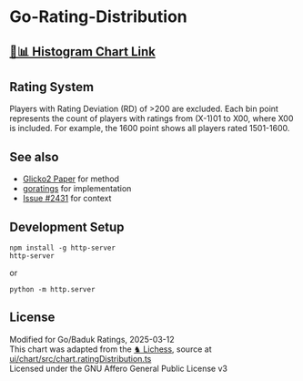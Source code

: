 # Go-Rating-Distribution
## [**🔗📊 Histogram Chart Link**](https://viczommers.github.io/Go-Rating-Distribution/)
## Rating System
Players with Rating Deviation (RD) of >200 are excluded.
Each bin point represents the count of players with ratings from (X-1)01 to X00, where X00 is included. For example, the 1600 point shows all players rated 1501-1600.<br>

## See also
- [Glicko2 Paper](http://www.glicko.net/glicko/glicko2.pdf) for method
- [goratings](https://github.com/online-go/goratings) for implementation
- [Issue #2431](https://github.com/online-go/online-go.com/issues/2431) for context

## Development Setup
```
npm install -g http-server
http-server
```
or
```
python -m http.server
```
## License
Modified for Go/Baduk Ratings, 2025-03-12<br>
This chart was adapted from the [♞ Lichess](https://github.com/lichess-org/lila), source at [ui/chart/src/chart.ratingDistribution.ts](https://github.com/lichess-org/lila/blob/master/ui/chart/src/chart.ratingDistribution.ts)<br>
Licensed under the GNU Affero General Public License v3